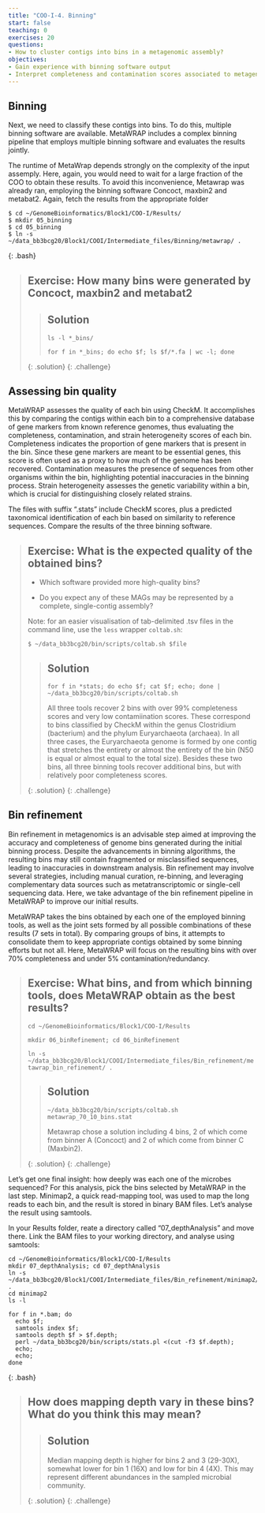 ```yaml
---
title: "COO-I-4. Binning"
start: false
teaching: 0
exercises: 20
questions:
- How to cluster contigs into bins in a metagenomic assembly?
objectives:
- Gain experience with binning software output
- Interpret completeness and contamination scores associated to metagenomic bins 
---
```


## Binning

Next, we need to classify these contigs into bins. To do this, multiple binning software are available. 
MetaWRAP includes a complex binning pipeline that employs multiple binning software and evaluates the results jointly. 

The runtime of MetaWrap depends strongly on the complexity of the input assemply. Here, again, you would need to wait for a large
fraction of the COO to obtain these results. To avoid this inconvenience, Metawrap was already ran,
employing the binning software Concoct, maxbin2 and metabat2. Again, fetch the results from the appropriate folder

~~~
$ cd ~/GenomeBioinformatics/Block1/COO-I/Results/
$ mkdir 05_binning
$ cd 05_binning
$ ln -s ~/data_bb3bcg20/Block1/COOI/Intermediate_files/Binning/metawrap/ .
~~~
{: .bash}

> ## Exercise: How many bins were generated by Concoct, maxbin2 and metabat2
> 
>> ## Solution
>> `ls -l *_bins/`
>> 
>> `for f in *_bins; do echo $f; ls $f/*.fa | wc -l; done`
>> 
> {: .solution}
{: .challenge}

## Assessing bin quality

MetaWRAP assesses the quality of each bin using CheckM. It accomplishes this by comparing the contigs within 
each bin to a comprehensive database of gene markers from known reference genomes, thus evaluating the completeness, 
contamination, and strain heterogeneity scores of each bin. 
Completeness indicates the proportion of gene markers that is present in the bin. Since these gene markers are meant
to be essential genes, this score is often used as a proxy to how much of the genome has been recovered. 
Contamination measures the presence of sequences from other organisms within the bin, 
highlighting potential inaccuracies in the binning process. Strain heterogeneity assesses the genetic variability within 
a bin, which is crucial for distinguishing closely related strains. 

The files with suffix “.stats” include CheckM scores, plus a predicted taxonomical identification of each bin based on 
similarity to reference sequences. Compare the results of the three binning software.

> ## Exercise: What is the expected quality of the obtained bins?
> - Which software provided more high-quality bins?
>
> - Do you expect any of these MAGs may be represented by a complete, single-contig assembly?
>
> Note: for an easier visualisation of tab-delimited .tsv files in the command line, use the `less` wrapper `coltab.sh`:
> 
> `$ ~/data_bb3bcg20/bin/scripts/coltab.sh $file`
> 
>> ## Solution
>> `for f in *stats; do echo $f; cat $f; echo; done | ~/data_bb3bcg20/bin/scripts/coltab.sh`
>>
>> All three tools recover 2 bins with over 99% completeness scores and very low contamiination scores. These correspond
>> to bins classified by CheckM within the genus Clostridium (bacterium) and the phylum Euryarchaeota (archaea). In all
>> three cases, the Euryarchaeota genome is formed by one contig that stretches the entirety or almost the entirety of the
>> bin (N50 is equal or almost equal to the total size). Besides these two bins, all three binning tools recover additional
>> bins, but with relatively poor completeness scores.
>> 
> {: .solution}
{: .challenge}


## Bin refinement

Bin refinement in metagenomics is an advisable step aimed at improving the accuracy and completeness of genome bins generated during the initial binning process. Despite the advancements in binning algorithms, the resulting bins may still contain fragmented or misclassified sequences, leading to inaccuracies in downstream analysis. Bin refinement may involve several strategies, including manual curation, re-binning, and leveraging complementary data sources such as metatranscriptomic or single-cell sequencing data. Here, we take advantage of the bin refinement pipeline in MetaWRAP to improve our initial results.

MetaWRAP takes the bins obtained by each one of the employed binning tools, as well as the joint sets formed by all possible combinations of these results (7 sets in total). By comparing groups of bins, it attempts to consolidate them to keep appropriate contigs obtained by some binning efforts but not all. Here, MetaWRAP will focus on the resulting bins with over 70% completeness and under 5% contamination/redundancy. 


> ## Exercise: What bins, and from which binning tools, does MetaWRAP obtain as the best results?
>
> `cd ~/GenomeBioinformatics/Block1/COO-I/Results`
>
> `mkdir 06_binRefinement; cd 06_binRefinement`
>
> `ln -s ~/data_bb3bcg20/Block1/COOI/Intermediate_files/Bin_refinement/metawrap_bin_refinement/ .`
>> ## Solution
>> `~/data_bb3bcg20/bin/scripts/coltab.sh metawrap_70_10_bins.stat`
>>
>> Metawrap chose a solution including 4 bins, 2 of which come from binner A (Concoct) and 2 of which come from binner C (Maxbin2).
>> 
> {: .solution}
{: .challenge}

Let’s get one final insight: how deeply was each one of the microbes sequenced? 
For this analysis, pick the bins selected by MetaWRAP in the last step. 
Minimap2, a quick read-mapping tool, was used to map the long reads to each bin, 
and the result is stored in binary BAM files. Let’s analyse the result using samtools. 

In your Results folder, reate a directory called “07_depthAnalysis” and move there. 
Link the BAM files to your working directory, and analyse using samtools:

~~~
cd ~/GenomeBioinformatics/Block1/COO-I/Results
mkdir 07_depthAnalysis; cd 07_depthAnalysis
ln -s ~/data_bb3bcg20/Block1/COOI/Intermediate_files/Bin_refinement/minimap2/ .
cd minimap2
ls -l

for f in *.bam; do
  echo $f;
  samtools index $f; 
  samtools depth $f > $f.depth;
  perl ~/data_bb3bcg20/bin/scripts/stats.pl <(cut -f3 $f.depth);
  echo;
  echo;
done
~~~
{: .bash}

> ## How does mapping depth vary in these bins? What do you think this may mean?
>
>> ## Solution
>> Median mapping depth is higher for bins 2 and 3 (29-30X), somewhat lower for bin 1 (16X) and low for bin 4 (4X). This may
>> represent different abundances in the sampled microbial community.
>> 
> {: .solution}
{: .challenge}


